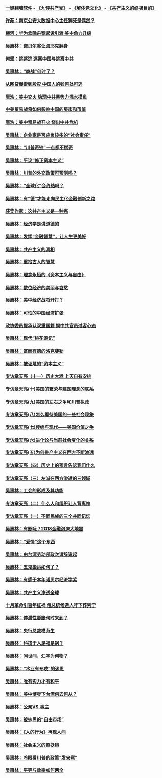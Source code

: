 #### [一键翻墙软件](https://github.com/gfw-breaker/nogfw/blob/master/README.md?t=05040037) -  [《九评共产党》](https://github.com/gfw-breaker/9ping.md?t=05040037) - [《解体党文化》](https://github.com/gfw-breaker/jtdwh.md?t=05040037) - [《共产主义的终极目的》](https://github.com/gfw-breaker/gczydzjmd.md?t=05040037)

#### [许茹：南京公安大数据中心主任猝死是偶然？](../pages/nsc423/n11064744.md?t=05040037) 

#### [横河：华为孟晚舟案起诉引渡 美中角力升级](../pages/nsc423/n11027230.md?t=05040037) 

#### [吴惠林：诺贝尔奖让海耶克翻身](../pages/nsc423/n10890049.md?t=05040037) 

#### [何坚：逃逃逃 逃离中国与逃离中共](../pages/nsc423/n10592891.md?t=05040037) 

#### [吴惠林：“商战”何时了？](../pages/nsc423/n10573558.md?t=05040037) 

#### [从网贷爆雷到股灾 中国人的钱何处可逃](../pages/nsc423/n10572800.md?t=05040037) 

#### [唐浩：美中交火 隐现中共黑势力混水摸鱼](../pages/nsc423/n10544040.md?t=05040037) 

#### [中美贸易战将如何影响中国的房市和币值](../pages/nsc423/n10543697.md?t=05040037) 

#### [唐浩：美中贸易战开火 烧出中共危机](../pages/nsc423/n10540126.md?t=05040037) 

#### [吴惠林：企业家是否应负较多的“社会责任”](../pages/nsc423/n10535022.md?t=05040037) 

#### [吴惠林：“川普奇迹”一点都不稀奇](../pages/nsc423/n10512808.md?t=05040037) 

#### [吴惠林：平议“修正资本主义”](../pages/nsc423/n10495724.md?t=05040037) 

#### [吴惠林：川普的外交政策可预测吗？](../pages/nsc423/n10462387.md?t=05040037) 

#### [吴惠林：“全球化”会终结吗？](../pages/nsc423/n10452838.md?t=05040037) 

#### [吴惠林：有“德”才能走向民主化金融创新之路](../pages/nsc423/n10432292.md?t=05040037) 

#### [获奖作家：这共产主义是一种癌](../pages/nsc423/n10431541.md?t=05040037) 

#### [吴惠林：经济学是讲道德的](../pages/nsc423/n10398014.md?t=05040037) 

#### [吴惠林：发挥“金融智慧”，让人生更美好](../pages/nsc423/n10375019.md?t=05040037) 

#### [吴惠林：共产主义的真相](../pages/nsc423/n10351394.md?t=05040037) 

#### [吴惠林：重拾古人的智慧](../pages/nsc423/n10337691.md?t=05040037) 

#### [吴惠林：理念永恒的《资本主义与自由》](../pages/nsc423/n10316274.md?t=05040037) 

#### [吴惠林：数位经济的美丽与哀愁](../pages/nsc423/n10292946.md?t=05040037) 

#### [吴惠林：美中经济战将开打？](../pages/nsc423/n10258825.md?t=05040037) 

#### [吴惠林：可怕的中国经济扩张](../pages/nsc423/n10219147.md?t=05040037) 

#### [政协委员提承认双重国籍 揭中共官员过客心态](../pages/nsc423/n10208809.md?t=05040037) 

#### [吴惠林：现代“桃花源记”](../pages/nsc423/n10185234.md?t=05040037) 

#### [吴惠林：富而有德的洛克斐勒](../pages/nsc423/n10142264.md?t=05040037) 

#### [吴惠林：被诬蔑的“资本主义”](../pages/nsc423/n10124816.md?t=05040037) 

#### [专访章天亮（十一）历史大戏 上天自有安排](../pages/nsc423/n10094905.md?t=05040037) 

#### [专访章天亮(十)美国的繁荣与建国理念的联系](../pages/nsc423/n10094899.md?t=05040037) 

#### [专访章天亮(九)美国的左右之争和川普执政](../pages/nsc423/n10094889.md?t=05040037) 

#### [专访章天亮(八)怎么看待美国的一些社会现象](../pages/nsc423/n10094857.md?t=05040037) 

#### [专访章天亮(七)传统与现代——美国价值之争](../pages/nsc423/n10093140.md?t=05040037) 

#### [专访章天亮(六)进化论与当前社会变化的关系](../pages/nsc423/n10092036.md?t=05040037) 

#### [专访章天亮(五)为何共产主义在西方不断渗透](../pages/nsc423/n10083620.md?t=05040037) 

#### [专访章天亮（四）历史上的预言告诉我们什么](../pages/nsc423/n10083606.md?t=05040037) 

#### [专访章天亮（三）左派在西方渗透的三领域](../pages/nsc423/n10081115.md?t=05040037) 

#### [吴惠林：工会的形成及其功能](../pages/nsc423/n10080633.md?t=05040037) 

#### [专访章天亮（二）什么人和组织让人背离神](../pages/nsc423/n10076637.md?t=05040037) 

#### [专访章天亮（一）不同民族的三个共同记忆](../pages/nsc423/n10074188.md?t=05040037) 

#### [吴惠林：有影呒？2018金融泡沫大地震](../pages/nsc423/n10040534.md?t=05040037) 

#### [吴惠林：“爱情”这个东西](../pages/nsc423/n10019423.md?t=05040037) 

#### [吴惠林：由台湾劳动部政次请辞说起](../pages/nsc423/n9979679.md?t=05040037) 

#### [吴惠林：五鬼搬运如何了？](../pages/nsc423/n9925338.md?t=05040037) 

#### [吴惠林：有感于本年诺贝尔经济学奖](../pages/nsc423/n9871883.md?t=05040037) 

#### [吴惠林：共产主义渗透全球](../pages/nsc423/n9812748.md?t=05040037) 

#### [十月革命引百年红祸 俄总统候选人吁下葬列宁](../pages/nsc423/n9810182.md?t=05040037) 

#### [吴惠林：停滞性膨胀何时来到？](../pages/nsc423/n9764136.md?t=05040037) 

#### [吴惠林：央行总裁模范生](../pages/nsc423/n9728134.md?t=05040037) 

#### [吴惠林：科技于人是福是祸？](../pages/nsc423/n9672982.md?t=05040037) 

#### [吴惠林：问世间，汇率为何物？](../pages/nsc423/n9621788.md?t=05040037) 

#### [吴惠林：“术业有专攻”的迷思](../pages/nsc423/n9580363.md?t=05040037) 

#### [吴惠林：唯有实力才有和平](../pages/nsc423/n9529599.md?t=05040037) 

#### [吴惠林：美中博奕下台湾何去何从？](../pages/nsc423/n9483598.md?t=05040037) 

#### [吴惠林：公亲VS.事主](../pages/nsc423/n9425637.md?t=05040037) 

#### [吴惠林：被抹黑的“自由市场”](../pages/nsc423/n9351545.md?t=05040037) 

#### [吴惠林：《人的行为》再现人间](../pages/nsc423/n9296339.md?t=05040037) 

#### [吴惠林：社会主义的照妖镜](../pages/nsc423/n9243460.md?t=05040037) 

#### [吴惠林：冷眼看川普的政策“发夹弯”](../pages/nsc423/n9120684.md?t=05040037) 

#### [吴惠林：平等与效率如何两全](../pages/nsc423/n9075430.md?t=05040037) 

